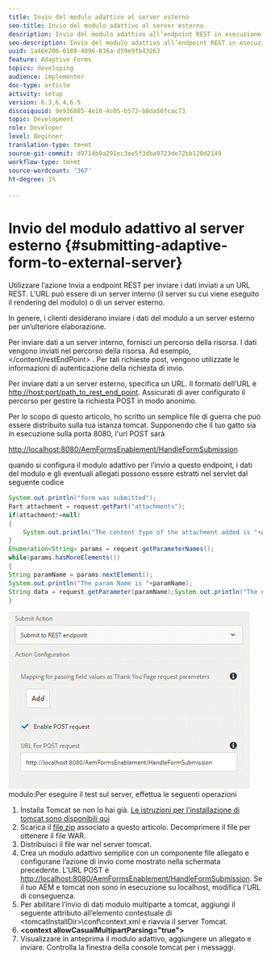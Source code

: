 ```yaml
---
title: Invio del modulo adattivo al server esterno
seo-title: Invio del modulo adattivo al server esterno
description: Invio del modulo adattivo all’endpoint REST in esecuzione su server esterno
seo-description: Invio del modulo adattivo all’endpoint REST in esecuzione su server esterno
uuid: 1a46e206-6188-4096-816a-d59e9fb43263
feature: Adaptive Forms
topics: developing
audience: implementer
doc-type: article
activity: setup
version: 6.3,6.4,6.5
discoiquuid: 9e936885-4e10-4c05-b572-b8da56fcac73
topic: Development
role: Developer
level: Beginner
translation-type: tm+mt
source-git-commit: d9714b9a291ec3ee5f3dba9723de72bb120d2149
workflow-type: tm+mt
source-wordcount: '367'
ht-degree: 1%

---
```



# Invio del modulo adattivo al server esterno {#submitting-adaptive-form-to-external-server}

Utilizzare l’azione Invia a endpoint REST per inviare i dati inviati a un URL REST. L’URL può essere di un server interno (il server su cui viene eseguito il rendering del modulo) o di un server esterno.

In genere, i clienti desiderano inviare i dati del modulo a un server esterno per un’ulteriore elaborazione.

Per inviare dati a un server interno, fornisci un percorso della risorsa. I dati vengono inviati nel percorso della risorsa. Ad esempio, &lt;/content/restEndPoint> . Per tali richieste post, vengono utilizzate le informazioni di autenticazione della richiesta di invio.

Per inviare dati a un server esterno, specifica un URL. Il formato dell’URL è <http://host:port/path_to_rest_end_point>. Assicurati di aver configurato il percorso per gestire la richiesta POST in modo anonimo.

Per lo scopo di questo articolo, ho scritto un semplice file di guerra che può essere distribuito sulla tua istanza tomcat. Supponendo che il tuo gatto sia in esecuzione sulla porta 8080, l&#39;url POST sarà

<http://localhost:8080/AemFormsEnablement/HandleFormSubmission>

quando si configura il modulo adattivo per l’invio a questo endpoint, i dati del modulo e gli eventuali allegati possono essere estratti nel servlet dal seguente codice

```java
System.out.println("form was submitted");
Part attachment = request.getPart("attachments");
if(attachment!=null)
{
    System.out.println("The content type of the attachment added is "+attachment.getContentType());
}
Enumeration<String> params = request.getParameterNames();
while(params.hasMoreElements())
{
String paramName = params.nextElement();
System.out.println("The param Name is "+paramName);
String data = request.getParameter(paramName);System.out.println("The data  is "+data);
}
```

![](assets/formsubmission.gif)
modulo:Per eseguire il test sul server, effettua le seguenti operazioni

1. Installa Tomcat se non lo hai già. [Le istruzioni per l&#39;installazione di tomcat sono disponibili qui](https://helpx.adobe.com/experience-manager/kt/forms/using/preparing-datasource-for-form-data-model-tutorial-use.html)
1. Scarica il [file zip](assets/aemformsenablement.zip) associato a questo articolo. Decomprimere il file per ottenere il file WAR.
1. Distribuisci il file war nel server tomcat.
1. Crea un modulo adattivo semplice con un componente file allegato e configurane l’azione di invio come mostrato nella schermata precedente. L&#39;URL POST è <http://localhost:8080/AemFormsEnablement/HandleFormSubmission>. Se il tuo AEM e tomcat non sono in esecuzione su localhost, modifica l&#39;URL di conseguenza.
1. Per abilitare l’invio di dati modulo multiparte a tomcat, aggiungi il seguente attributo all’elemento contestuale di &lt;tomcatInstallDir>\conf\context.xml e riavvia il server Tomcat.
1. **&lt;context allowCasualMultipartParsing=&quot;true&quot;>**
1. Visualizzare in anteprima il modulo adattivo, aggiungere un allegato e inviare. Controlla la finestra della console tomcat per i messaggi.

